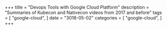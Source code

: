 +++
title = "Devops Tools with Google Cloud Platform"
description = "Summaries of Kubecon and Nativecon videos from 2017 and before"
tags = [
    "google-cloud",
]
date = "3018-05-02"
categories = [
    "google-cloud",
]
+++
